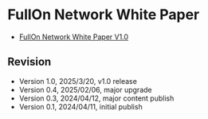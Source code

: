# FullOn Network White Paper

* [FullOn Network White Paper V1.0](FullOnWhitePaper_V1.0.pdf)

## Revision

* Version 1.0, 2025/3/20, v1.0 release
* Version 0.4, 2025/02/06, major upgrade
* Version 0.3, 2024/04/12, major content publish
* Version 0.1, 2024/04/11, initial publish
